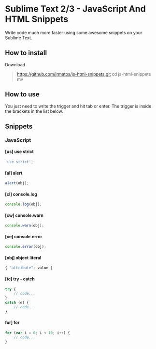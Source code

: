 # Sublime Text 2/3 - JavaScript And HTML Snippets

Write code much more faster using some awesome snippets on your Sublime Text.

## How to install

Download
> https://github.com/jrmatos/js-html-snippets.git
> cd js-html-snippets
> mv

## How to use

You just need to write the trigger and hit tab or enter. The trigger is inside the brackets in the list below.

## Snippets

### JavaScript

#### [us] use strict

```js
'use strict';
```

#### [al] alert

```js
alert(obj);
```

#### [cl] console.log

```js
console.log(obj);
```

#### [cw] console.warn

```js
console.warn(obj);
```

#### [ce] console.error

```js
console.error(obj);
```

#### [obj] object literal

```js
{ "attribute": value }
```

#### [tc] try - catch

```js
try {
	// code...
}
catch (e) {
	// code...
}
```

#### for] for

```js
for (var i = 0; i < 10; i++) {
	// code...
}
```





